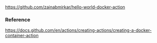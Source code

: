https://github.com/zainabmirkar/hello-world-docker-action

### Reference
https://docs.github.com/en/actions/creating-actions/creating-a-docker-container-action
